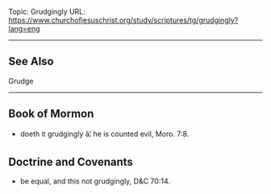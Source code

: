 Topic: Grudgingly
URL: https://www.churchofjesuschrist.org/study/scriptures/tg/grudgingly?lang=eng

---

## See Also

Grudge

---

## Book of Mormon

- doeth it grudgingly â¦ he is counted evil, Moro. 7:8.

## Doctrine and Covenants

- be equal, and this not grudgingly, D&C 70:14.

